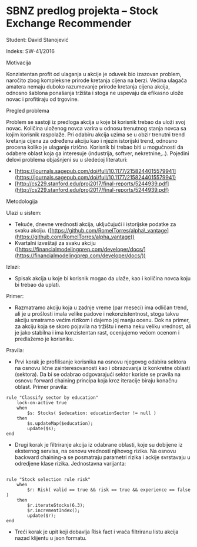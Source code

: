 # SBNZ predlog projekta – Stock Exchange Recommender

Student: David Stanojević

Indeks: SW-41/2016

Motivacija

Konzistentan profit od ulaganja u akcije je oduvek bio izazovan problem, naročito zbog kompleksne prirode kretanja cijena na berzi. Većina ulagača amatera nemaju duboko razumevanje prirode kretanja cijena akcija, odnosno šablona ponašanja tržišta i stoga ne uspevaju da efikasno ulože novac i profitiraju od trgovine.

Pregled problema

Problem se sastoji iz predloga akcija u koje bi korisnik trebao da uloži svoj novac. Količina uloženog novca varira u odnosu trenutnog stanja novca sa kojim korisnik raspolaže. Pri odabiru akcija uzima se u obzir trenutni trend kretanja cijena za određenu akciju kao i njezin istorijski trend, odnosno procena koliko je ulaganje rizično. Korisnik bi trebao biti u mogućnosti da odabere oblast koja ga interesuje (industrija, softver, nekretnine,..). Pojedini delovi problema objašnjeni su u sledećoj literaturi:

- [https://journals.sagepub.com/doi/full/10.1177/2158244015579941](https://journals.sagepub.com/doi/full/10.1177/2158244015579941)
- [http://cs229.stanford.edu/proj2017/final-reports/5244939.pdf](http://cs229.stanford.edu/proj2017/final-reports/5244939.pdf)

Metodologija

Ulazi u sistem:

- Tekuće, dnevne vrednosti akcija, uključujući i istorijske podatke za svaku akciju. ([https://github.com/RomelTorres/alpha\_vantage](https://github.com/RomelTorres/alpha_vantage))
- Kvartalni izveštaji za svaku akciju ([https://financialmodelingprep.com/developer/docs/](https://financialmodelingprep.com/developer/docs/))

Izlazi:

- Spisak akcija u koje bi korisnik mogao da ulaže, kao i količina novca koju bi trebao da uplati.

Primer:

- Razmatramo akciju koja u zadnje vreme (par meseci) ima odličan trend, ali je u prošlosti imala velike padove i nekonzistentnost, stoga takvu akciju smatramo većim rizikom i dajemo joj manju ocenu. Dok na primer, za akciju koja se skoro pojavila na tržištu i nema neku veliku vrednost, ali je jako stabilna i ima konzistentan rast, ocenjujemo većom ocenom i predlažemo je korisniku.

Pravila:
- Prvi korak je profilisanje korisnika na osnovu njegovog odabira sektora na osnovu lične zainteresovanosti kao i obrazovanja iz konkretne oblasti (sektora). Da bi se odabrao odgovarajući sektor koriste se pravila na osnovu forward chaining principa koja kroz iteracije biraju konačnu oblast. Primer pravila:


<pre><code>rule "Classify sector by education"
	lock-on-active true
    when
        $s: Stocks( $education: educationSector != null )
    then
        $s.updateMap($education);
        update($s);
end
</code></pre>

- Drugi korak je filtriranje akcija iz odabrane oblasti, koje su dobijene iz eksternog servisa, na osnovu vrednosti njihovog rizika. Na osnovu backward chaining-a se posmatraju parametri rizika i ackije svrstavaju u odredjene klase rizika. Jednostavna varijanta:

<pre><code>
rule "Stock selection rule risk"
    when
        $r: Risk( valid == true && risk == true && experience == false )
    then
    	$r.iterateStocks(6.3);
    	$r.incrementIndex();
        update($r);
end
</code></pre>

- Treći korak je upit koji dobavlja Risk fact i vraća filtriranu listu akcija nazad klijentu u json formatu.
